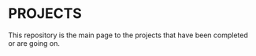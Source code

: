 # PROJECTS
This repository is the main page to the projects that have been completed or are going on.